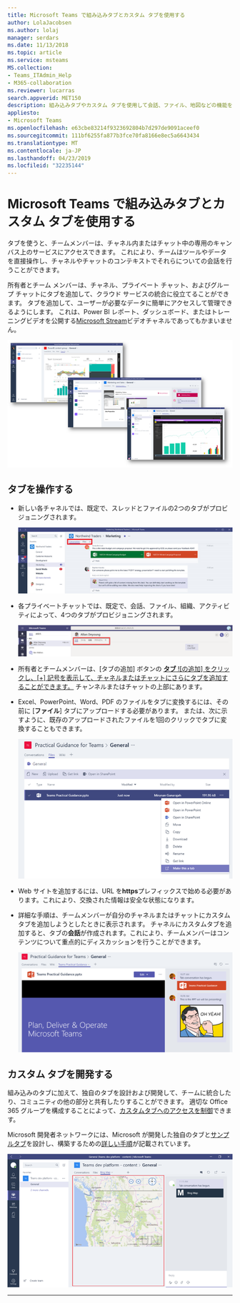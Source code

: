 ```yaml
---
title: Microsoft Teams で組み込みタブとカスタム タブを使用する
author: LolaJacobsen
ms.author: lolaj
manager: serdars
ms.date: 11/13/2018
ms.topic: article
ms.service: msteams
MS.collection:
- Teams_ITAdmin_Help
- M365-collaboration
ms.reviewer: lucarras
search.appverid: MET150
description: 組み込みタブやカスタム タブを使用して会話、ファイル、地図などの機能を追加する方法について説明します。
appliesto:
- Microsoft Teams
ms.openlocfilehash: e63cbe83214f9323692804b7d297de9091aceef0
ms.sourcegitcommit: 111bf6255fa877b3fce70fa8166e8ec5a6643434
ms.translationtype: MT
ms.contentlocale: ja-JP
ms.lasthandoff: 04/23/2019
ms.locfileid: "32235144"
---
```

<a name="use-built-in-and-custom-tabs-in-microsoft-teams"></a>Microsoft Teams で組み込みタブとカスタム タブを使用する
==================================================

タブを使うと、チームメンバーは、チャネル内またはチャット中の専用のキャンバス上のサービスにアクセスできます。 これにより、チームはツールやデータを直接操作し、チャネルやチャットのコンテキストでそれらについての会話を行うことができます。 

所有者とチーム メンバーは、チャネル、プライベート チャット、およびグループ チャットにタブを追加して、クラウド サービスの統合に役立てることができます。 タブを追加して、ユーザーが必要なデータに簡単にアクセスして管理できるようにします。 これは、Power BI レポート、ダッシュボード、またはトレーニングビデオを公開する[Microsoft Stream](https://go.microsoft.com/fwlink/?linkid=855785)ビデオチャネルであってもかまいません。

![タブにある色々なコンテンツの 3 つのスクリーンショット](media/Use_built-in_and_custom_tabs_in_Microsoft_Teams_image4.png)

## <a name="work-with-tabs"></a>タブを操作する

- 新しい各チャネルでは、既定で、スレッドとファイルの2つのタブがプロビジョニングされます。 

    ![Marketing チームの [会話] セクションのスクリーンショット](media/Use_built-in_and_custom_tabs_in_Microsoft_Teams_image1.png)
- 各プライベートチャットでは、既定で、会話、ファイル、組織、アクティビティによって、4つのタブがプロビジョニングされます。

    ![チャットのタブのスクリーンショット。](media/Use_built-in_and_custom_tabs_add_tabs_to_a_chat.png)

- 所有者とチームメンバーは、[タブの追加] ボタンの [**タブ** ![の追加] をクリックし、[+] 記号を表示して、チャネルまたはチャットにさらにタブを追加することができます。](media/Use_built-in_and_custom_tabs_add_a_tab_button.png) チャンネルまたはチャットの上部にあります。

- Excel、PowerPoint、Word、PDF のファイルをタブに変換するには、その前に [**ファイル**] タブにアップロードする必要があります。 または、次に示すように、既存のアップロードされたファイルを1回のクリックでタブに変換することもできます。

    ![PowerPoint ファイルが選択された状態の [ファイル] タブのスクリーンショット。](media/Use_built-in_and_custom_tabs_in_Microsoft_Teams_image2.png)

- Web サイトを追加するには、URL を**https**プレフィックスで始める必要があります。これにより、交換された情報は安全な状態になります。

- 詳細な手順は、チームメンバーが自分のチャネルまたはチャットにカスタムタブを追加しようとしたときに表示されます。 チャネルにカスタムタブを追加すると、タブの**会話**が作成されます。これにより、チームメンバーはコンテンツについて重点的にディスカッションを行うことができます。

    ![ウィンドウの右側にあるタブの会話が含まれているカスタム タブのスクリーンショット。](media/Use_built-in_and_custom_tabs_in_Microsoft_Teams_image3.png)

## <a name="develop-custom-tabs"></a>カスタム タブを開発する

組み込みのタブに加えて、独自のタブを設計および開発して、チームに統合したり、コミュニティの他の部分と共有したりすることができます。 適切な Office 365 グループを構成することによって、[カスタムタブへのアクセスを制御](https://docs.microsoft.com/en-us/microsoftteams/platform/get-started/design#streamline-access)できます。

Microsoft 開発者ネットワークには、Microsoft が開発した独自のタブと[サンプルタブ](https://go.microsoft.com/fwlink/?linkid=855787)を設計し、構築するための[詳しい手順](https://go.microsoft.com/fwlink/?linkid=855786)が記載されています。

![Microsoft Teams のサンプル カスタム タブのスクリーンショット。](media/Use_built-in_and_custom_tabs_in_Microsoft_Teams_image5.png)

---
